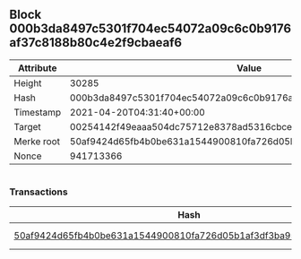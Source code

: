 ## Block 000b3da8497c5301f704ec54072a09c6c0b9176af37c8188b80c4e2f9cbaeaf6

Attribute | Value
--- | ---
Height | 30285
Hash | 000b3da8497c5301f704ec54072a09c6c0b9176af37c8188b80c4e2f9cbaeaf6
Timestamp | 2021-04-20T04:31:40+00:00
Target | 00254142f49eaaa504dc75712e8378ad5316cbcead634704b3734b6271167cc4
Merke root | 50af9424d65fb4b0be631a1544900810fa726d05b1af3df3ba958836ce41239e
Nonce | 941713366

```

```

### Transactions

Hash | Amount
--- | ---
[50af9424d65fb4b0be631a1544900810fa726d05b1af3df3ba958836ce41239e](50af9424d65fb4b0be631a1544900810fa726d05b1af3df3ba958836ce41239e.md) | 10.00000000 SKEPTI 
